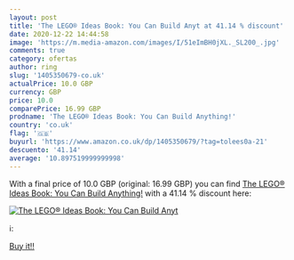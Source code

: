 ```yaml
---
layout: post
title: 'The LEGO® Ideas Book: You Can Build Anyt at 41.14 % discount'
date: 2020-12-22 14:44:58
image: 'https://m.media-amazon.com/images/I/51eImBH0jXL._SL200_.jpg'
comments: true
category: ofertas
author: ring
slug: '1405350679-co.uk'
actualPrice: 10.0 GBP
currency: GBP
price: 10.0
comparePrice: 16.99 GBP
prodname: 'The LEGO® Ideas Book: You Can Build Anything!'
country: 'co.uk'
flag: '🇬🇧'
buyurl: 'https://www.amazon.co.uk/dp/1405350679/?tag=tolees0a-21'
descuento: '41.14'
average: '10.897519999999998'
---
```


With a final price of 10.0 GBP (original: 16.99 GBP) you can find [The LEGO® Ideas Book: You Can Build Anything!](https://www.amazon.co.uk/dp/1405350679/?tag=tolees0a-21) with a  41.14 % discount here:

[![The LEGO® Ideas Book: You Can Build Anyt](https://m.media-amazon.com/images/I/51eImBH0jXL._SL200_.jpg)](https://www.amazon.co.uk/dp/1405350679/?tag=tolees0a-21)

ℹ️:


[Buy it!!](https://www.amazon.co.uk/dp/1405350679/?tag=tolees0a-21)
